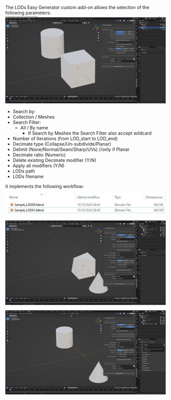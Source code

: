The LODs Easy Generator custom add-on allows the selection of the following parameters:
![Parameters](./images/Parameters.jpg)

- Search by:
-   Collection / Meshes
- Search Filter: 
  - All / By name
    -  If Search by Meshes the Search Filter also accept wildcard
- Number of Iterations (from LOD_start to LOD_end)
- Decimate type (Collapse/Un-subdivide/Planar)
- Delimit (None/Normal/Seam/Sharp/UVs) //only if Planar
- Decimate ratio (Numeric)
- Delete existing Decimate modifier (Y/N)
- Apply all modifiers (Y/N)
- LODs path
- LODs filename

It implements the following workflow:

![LODSfiles](./images/LODs_files.jpg)

![LODsIteration0](./images/LODs_Iteration_0.jpg)

![LODsIteration1](./images/LODs_Iteration_1.jpg)
